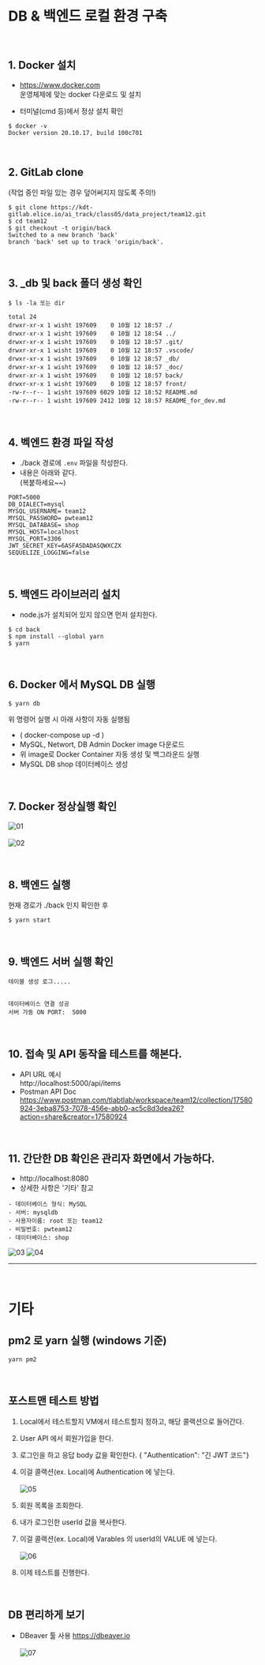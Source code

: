 # DB & 백엔드 로컬 환경 구축

<br>

## 1. Docker 설치

- https://www.docker.com \
  운영체제에 맞는 docker 다운로드 및 설치

- 터미널(cmd 등)에서 정상 설치 확인

```
$ docker -v
Docker version 20.10.17, build 100c701
```

<br>

## 2. GitLab clone

(작업 중인 파일 있는 경우 덮어써지지 않도록 주의!)

```
$ git clone https://kdt-gitlab.elice.io/ai_track/class05/data_project/team12.git
$ cd team12
$ git checkout -t origin/back
Switched to a new branch 'back'
branch 'back' set up to track 'origin/back'.
```

<br>

## 3. \_db 및 back 폴더 생성 확인

```
$ ls -la 또는 dir

total 24
drwxr-xr-x 1 wisht 197609    0 10월 12 18:57 ./
drwxr-xr-x 1 wisht 197609    0 10월 12 18:54 ../
drwxr-xr-x 1 wisht 197609    0 10월 12 18:57 .git/
drwxr-xr-x 1 wisht 197609    0 10월 12 18:57 .vscode/
drwxr-xr-x 1 wisht 197609    0 10월 12 18:57 _db/
drwxr-xr-x 1 wisht 197609    0 10월 12 18:57 _doc/
drwxr-xr-x 1 wisht 197609    0 10월 12 18:57 back/
drwxr-xr-x 1 wisht 197609    0 10월 12 18:57 front/
-rw-r--r-- 1 wisht 197609 6029 10월 12 18:52 README.md
-rw-r--r-- 1 wisht 197609 2412 10월 12 18:57 README_for_dev.md

```

<br>

## 4. 벡엔드 환경 파일 작성

- ./back 경로에 `.env` 파일을 작성한다.
- 내용은 아래와 같다. \
  (복붙하세요~~)

```
PORT=5000
DB_DIALECT=mysql
MYSQL_USERNAME= team12
MYSQL_PASSWORD= pwteam12
MYSQL_DATABASE= shop
MYSQL_HOST=localhost
MYSQL_PORT=3306
JWT_SECRET_KEY=6ASFASDADASQWXCZX
SEQUELIZE_LOGGING=false
```

<br>

## 5. 백엔드 라이브러리 설치

- node.js가 설치되어 있지 않으면 먼저 설치한다.

```
$ cd back
$ npm install --global yarn
$ yarn
```

<br>

## 6. Docker 에서 MySQL DB 실행

```
$ yarn db
```

위 명령어 실행 시 아래 사항이 자동 실행됨

- ( docker-compose up -d )
- MySQL, Networt, DB Admin Docker image 다운로드
- 위 image로 Docker Container 자동 생성 및 백그라운드 실행
- MySQL DB shop 데이터베이스 생성

<br>

## 7. Docker 정상실행 확인 <br>

![01](/_doc/img/01.png)
<br><br>
![02](/_doc/img/02.png)

<br>

## 8. 백엔드 실행

현재 경로가 ./back 인지 확인한 후

```
$ yarn start
```

<br>

## 9. 백엔드 서버 실행 확인

```
테이블 생성 로그.....


데이터베이스 연결 성공
서버 가동 ON PORT:  5000

```

<br>

## 10. 접속 및 API 동작을 테스트를 해본다.

- API URL 예시\
  http://localhost:5000/api/items
- Postman API Doc \
  https://www.postman.com/tlabtlab/workspace/team12/collection/17580924-3eba8753-7078-456e-abb0-ac5c8d3dea26?action=share&creator=17580924

<br>

## 11. 간단한 DB 확인은 관리자 화면에서 가능하다.

- http://localhost:8080
- 상세한 사항은 '기타' 참고

```
- 데이터베이스 형식: MySQL
- 서버: mysqldb
- 사용자이름: root 또는 team12
- 비밀번호: pwteam12
- 데이터베이스: shop
```

![03](/_doc/img/03.png)
![04](/_doc/img/04.png)

---

<br>

# 기타

## pm2 로 yarn 실행 (windows 기준)

```
yarn pm2
```

<br>

## 포스트맨 테스트 방법

1. Local에서 테스트할지 VM에서 테스트할지 정하고, 해당 콜랙션으로 들어간다.

2. User API 에서 회원가입을 한다.

3. 로그인을 하고 응답 body 값을 확인한다.
   { "Authentication": "긴 JWT 코드"}

4. 이걸 콜랙션(ex. Local)에 Authentication 에 넣는다. <br><br>
   ![05](/_doc/img/05.png)

5. 회원 목록을 조회한다.

6. 내가 로그인한 userId 값을 복사한다.

7. 이걸 콜랙션(ex. Local)에 Varables 의 userId의 VALUE 에 넣는다. <br><br>
   ![06](/_doc/img/06.png)

8. 이제 테스트를 진행한다.

<br>

## DB 편리하게 보기

- DBeaver 툴 사용
  https://dbeaver.io <br><br>
  ![07](/_doc/img/07.png)
